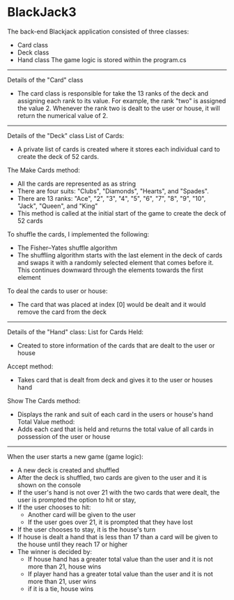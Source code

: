 # BlackJack3

The back-end Blackjack application consisted of three classes:

- Card class
- Deck class
- Hand class
  The game logic is stored within the program.cs

---

Details of the "Card" class

- The card class is responsible for take the 13 ranks of the deck and assigning each rank to its value. For example, the rank "two" is assigned the value 2. Whenever the rank two is dealt to the user or house, it will return the numerical value of 2.

---

Details of the "Deck" class
List of Cards:

- A private list of cards is created where it stores each individual card to create the deck of 52 cards.

The Make Cards method:

- All the cards are represented as as string
- There are four suits: "Clubs", "Diamonds", "Hearts", and "Spades".
- There are 13 ranks: "Ace", "2", "3", "4", "5", "6", "7", "8", "9", "10",
  "Jack", "Queen", and "King"
- This method is called at the initial start of the game to create the deck of 52 cards

To shuffle the cards, I implemented the following:

- The Fisher–Yates shuffle algorithm
- The shuffling algorithm starts with the last element in the deck of cards and swaps it with a randomly selected element that comes before it. This continues downward through the elements towards the first element

To deal the cards to user or house:

- The card that was placed at index [0] would be dealt and it would remove the card from the deck

---

Details of the "Hand" class:
List for Cards Held:

- Created to store information of the cards that are dealt to the user or house

Accept method:

- Takes card that is dealt from deck and gives it to the user or houses hand

Show The Cards method:

- Displays the rank and suit of each card in the users or house's hand
  Total Value method:
- Adds each card that is held and returns the total value of all cards in possession of the user or house

---

When the user starts a new game (game logic):

- A new deck is created and shuffled
- After the deck is shuffled, two cards are given to the user and it is shown on the console
- If the user's hand is not over 21 with the two cards that were dealt, the user is prompted the option to hit or stay,
- If the user chooses to hit:
  - Another card will be given to the user
  - If the user goes over 21, it is prompted that they have lost
- If the user chooses to stay, it is the house's turn
- If house is dealt a hand that is less than 17 than a card will be given to the house until they reach 17 or higher
- The winner is decided by:
  - If house hand has a greater total value than the user and it is not more than 21, house wins
  - If player hand has a greater total value than the user and it is not more than 21, user wins
  - if it is a tie, house wins
